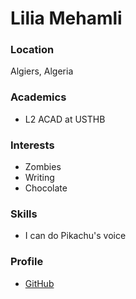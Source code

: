 # Lilia Mehamli

### Location
Algiers, Algeria

### Academics
- L2 ACAD at USTHB

### Interests
- Zombies
- Writing
- Chocolate

### Skills
- I can do Pikachu's voice

### Profile
- [GitHub](https://github.com/cr105ph1nx)
